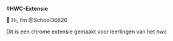 #**HWC-Extensie**

👋 Hi, I’m @School36826

Dit is een chrome extensie gemaakt voor leerlingen van het hwc

